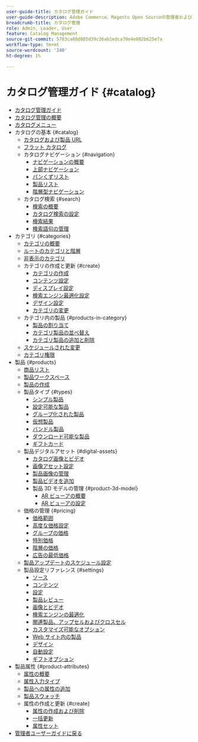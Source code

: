 ```yaml
---
user-guide-title: カタログ管理ガイド
user-guide-description: Adobe Commerce、Magento Open Sourceの管理者および e コマースマーケター向けのカタログ管理機能に関する包括的な情報です。
breadcrumb-title: カタログ管理
role: Admin, Leader, User
feature: Catalog Management
source-git-commit: 5703ca88d085d39c36ab1edca70e4e802b625e7a
workflow-type: tm+mt
source-wordcount: '240'
ht-degree: 1%

---
```



# カタログ管理ガイド {#catalog}

+ [カタログ管理ガイド](guide-overview.md)
+ [カタログ管理の概要](introduction.md)
+ [カタログメニュー](catalog-menu.md)
+ カタログの基本 {#catalog}
   + [カタログおよび製品 URL](catalog-urls.md)
   + [フラット カタログ](catalog-flat.md)
   + カタログナビゲーション {#navigation}
      + [ナビゲーションの概要](navigation.md)
      + [上部ナビゲーション](navigation-top.md)
      + [パンくずリスト](navigation-breadcrumb-trail.md)
      + [製品リスト](navigation-product-listings.md)
      + [階層型ナビゲーション](navigation-layered.md)
   + カタログ検索 {#search}
      + [検索の概要](search.md)
      + [カタログ検索の設定](search-configuration.md)
      + [検索結果](search-results.md)
      + [検索語句の管理](search-terms.md)
+ カテゴリ {#categories}
   + [カテゴリの概要](categories.md)
   + [ルートのカテゴリと階層](category-root.md)
   + [非表示のカテゴリ](category-hidden.md)
   + カテゴリの作成と更新 {#create}
      + [カテゴリの作成](category-create.md)
      + [コンテンツ設定](categories-content-settings.md)
      + [ディスプレイ設定](categories-display-settings.md)
      + [検索エンジン最適化設定](categories-search-engine-optimization.md)
      + [デザイン設定](categories-custom-design.md)
      + [カテゴリの変更](category-modify.md)
   + カテゴリ内の製品 {#products-in-category}
      + [製品の割り当て](categories-product-assignments.md)
      + [カテゴリ製品の並べ替え](category-products-sort.md)
      + [カテゴリ製品の追加と削除](category-products-add.md)
   + [スケジュールされた変更](category-scheduled-changes.md)
   + [カテゴリ権限](category-permissions.md)
+ 製品 {#products}
   + [商品リスト](products-list.md)
   + [製品ワークスペース](product-workspace.md)
   + [製品の作成](product-create.md)
   + 製品タイプ {#types}
      + [シンプル製品](product-create-simple.md)
      + [設定可能な製品](product-create-configurable.md)
      + [グループ化された製品](product-create-grouped.md)
      + [仮想製品](product-create-virtual.md)
      + [バンドル製品](product-create-bundle.md)
      + [ダウンロード可能な製品](product-create-downloadable.md)
      + [ギフトカード](product-gift-card-create.md)
   + 製品デジタルアセット {#digital-assets}
      + [カタログ画像とビデオ](catalog-images-video.md)
      + [画像アセット設定](product-image-config.md)
      + [製品画像の管理](product-image.md)
      + [製品ビデオを追加](product-video.md)
      + 製品 3D モデルの管理 {#product-3d-model}
         + [AR ビューアの概要](ar-viewer-overview.md)
         + [AR ビューアの設定](ar-viewer-setup.md)
   + 価格の管理 {#pricing}
      + [価格範囲](catalog-price-scope.md)
      + [高度な価格設定](pricing-advanced.md)
      + [グループの価格](product-price-group.md)
      + [特別価格](product-price-special.md)
      + [階層の価格](product-price-tier.md)
      + [広告の最低価格](product-price-minimum-advertised.md)
   + [製品アップデートのスケジュール設定](product-scheduled-changes.md)
   + 製品設定リファレンス {#settings}
      + [ソース](sources.md)
      + [コンテンツ](product-content.md)
      + [設定](product-configurations.md)
      + [製品レビュー](settings-advanced-product-reviews.md)
      + [画像とビデオ](product-images-and-video.md)
      + [検索エンジンの最適化](product-search-engine-optimization.md)
      + [関連製品、アップセルおよびクロスセル](related-products-up-sells-cross-sells.md)
      + [カスタマイズ可能なオプション](settings-advanced-custom-options.md)
      + [Web サイト内の製品](settings-basic-websites.md)
      + [デザイン](settings-advanced-design.md)
      + [自動設定](product-autosettings.md)
      + [ギフトオプション](product-gift-options.md)
+ 製品属性 {#product-attributes}
   + [属性の概要](product-attributes.md)
   + [属性入力タイプ](attributes-input-types.md)
   + [製品への属性の追加](product-attributes-add.md)
   + [製品スウォッチ](swatches.md)
   + 属性の作成と更新 {#create}
      + [属性の作成および削除](attribute-product-create.md)
      + [一括更新](bulk-product-attribute-update.md)
      + [属性セット](attribute-sets.md)
+ [ 管理者ユーザーガイドに戻る ](https://experienceleague.adobe.com/ja/docs/commerce-admin/user-guides/home)

